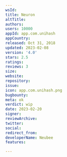 ```yaml
---
wsId: 
title: Neuron
altTitle: 
authors: 
users: 10000
appId: app.com.unihash
appCountry: 
released: Oct 31, 2018
updated: 2023-02-08
version: '4.0'
stars: 2.5
ratings: 
reviews: 3
size: 
website: 
repository: 
issue: 
icon: app.com.unihash.png
bugbounty: 
meta: ok
verdict: wip
date: 2023-02-20
signer: 
reviewArchive: 
twitter: 
social: 
redirect_from: 
developerName: Neubee
features: 

---
```


